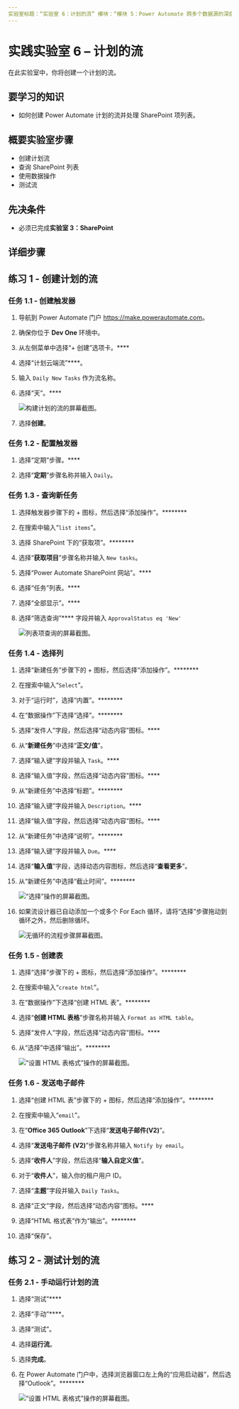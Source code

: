 ```yaml
---
实验室标题：“实验室 6：计划的流” 模块：“模块 5：Power Automate 跨多个数据源的深度集成”
---
```


# 实践实验室 6 – 计划的流

在此实验室中，你将创建一个计划的流。

## 要学习的知识

- 如何创建 Power Automate 计划的流并处理 SharePoint 项列表。

## 概要实验室步骤

- 创建计划流
- 查询 SharePoint 列表
- 使用数据操作
- 测试流
  
## 先决条件

- 必须已完成**实验室 3：SharePoint**

## 详细步骤

## 练习 1 - 创建计划的流

### 任务 1.1 - 创建触发器

1. 导航到 Power Automate 门户 <https://make.powerautomate.com>。

1. 确保你位于 **Dev One** 环境中。

1. 从左侧菜单中选择“+ 创建”选项卡。****

1. 选择“计划云端流”****。

1. 输入 `Daily New Tasks` 作为流名称。

1. 选择“天”。****

    ![构建计划的流的屏幕截图。](../media/build-scheduled-flow.png)

1. 选择**创建**。

### 任务 1.2 - 配置触发器

1. 选择“定期”步骤。****

1. 选择“**定期**”步骤名称并输入 `Daily`。

### 任务 1.3 - 查询新任务

1. 选择触发器步骤下的 + 图标，然后选择“添加操作”。********

1. 在搜索中输入“`list items`”。

1. 选择 SharePoint 下的“获取项”。********

1. 选择“**获取项目**”步骤名称并输入 `New tasks`。

1. 选择“Power Automate SharePoint 网站”。****

1. 选择“任务”列表。****

1. 选择“全部显示”。****

1. 选择“筛选查询”**** 字段并输入 `ApprovalStatus eq 'New'`

    ![列表项查询的屏幕截图。](../media/list-items.png)

### 任务 1.4 - 选择列

1. 选择“新建任务”步骤下的 + 图标，然后选择“添加操作”。********

1. 在搜索中输入“`Select`”。

1. 对于“运行时”，选择“内置”。********

1. 在“数据操作”下选择“选择”。********

1. 选择“发件人”字段，然后选择“动态内容”图标。****

1. 从“**新建任务**”中选择“**正文/值**”。

1. 选择“输入键”字段并输入 `Task`。****

1. 选择“输入值”字段，然后选择“动态内容”图标。****

1. 从“新建任务”中选择“标题”。********

1. 选择“输入键”字段并输入 `Description`。****

1. 选择“输入值”字段，然后选择“动态内容”图标。****

1. 从“新建任务”中选择“说明”。********

1. 选择“输入键”字段并输入 `Due`。****

1. 选择“**输入值**”字段，选择动态内容图标，然后选择“**查看更多**”。

1. 从“新建任务”中选择“截止时间”。********

    ![“选择”操作的屏幕截图。](../media/select-action.png)

1. 如果流设计器已自动添加一个或多个 For Each 循环，请将“选择”步骤拖动到循环之外，然后删除循环。

    ![无循环的流程步骤屏幕截图。](../media/flow-without-loops.png)

### 任务 1.5 - 创建表

1. 选择“选择”步骤下的 + 图标，然后选择“添加操作”。********

1. 在搜索中输入“`create html`”。

1. 在“数据操作”下选择“创建 HTML 表”。********

1. 选择“**创建 HTML 表格**”步骤名称并输入 `Format as HTML table`。

1. 选择“发件人”字段，然后选择“动态内容”图标。****

1. 从“选择”中选择“输出”。********

    ![“设置 HTML 表格式”操作的屏幕截图。](../media/format-html-action.png)

### 任务 1.6 - 发送电子邮件

1. 选择“创建 HTML 表”步骤下的 + 图标，然后选择“添加操作”。********

1. 在搜索中输入“`email`”。

1. 在“**Office 365 Outlook**”下选择“**发送电子邮件(V2)**”。

1. 选择“**发送电子邮件 (V2)**”步骤名称并输入 `Notify by email`。

1. 选择“**收件人**”字段，然后选择“**输入自定义值**”。

1. 对于“**收件人**”，输入你的租户用户 ID。

1. 选择“**主题**”字段并输入 `Daily Tasks`。

1. 选择“正文”字段，然后选择“动态内容”图标。****

1. 选择“HTML 格式表”作为“输出”。********

1. 选择“保存”。

## 练习 2 - 测试计划的流

### 任务 2.1 - 手动运行计划的流

1. 选择“测试”****

1. 选择“手动”****。

1. 选择“测试”。

1. 选择**运行流**。

1. 选择**完成**。

1. 在 Power Automate 门户中，选择浏览器窗口左上角的“应用启动器”，然后选择“Outlook”。********

    ![“设置 HTML 表格式”操作的屏幕截图。](../media/daily-tasks-email.png)
